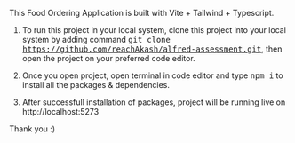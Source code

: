 This Food Ordering Application is built with Vite + Tailwind + Typescript.

1. To run this project in your local system, clone this project into your local system by adding command <kbd>git clone https://github.com/reachAkash/alfred-assessment.git</kbd>, then open the project on your preferred code editor.

2. Once you open project, open terminal in code editor and type <kbd>npm i</kbd> to install all the packages & dependencies.

3. After successfull installation of packages, project will be running live on http://localhost:5273

Thank you :)
